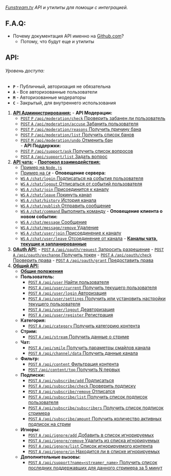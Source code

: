 ﻿*[Funstream.tv](http://funstream.tv) API и утилиты для помощи с интеграцией.*

F.A.Q:
------
  - Почему документация API именно на [Github.com](https://github.com/)?
    - Потому, что будут еще и утилиты

API:  
------
###### Уровень доступа:
  - **`P`** - Публичный, авторизация не обязательна
  - **`A`** - Все авторизованные пользователи
  - **`M`** - Авторизованные модераторы
  - **`C`** - Закрытый, для внутреннего использования  

  1. [**﻿API Администрирования:**](admin.md)
    - **API Модерации:** 
      - [`POST` `P` `/api/moderation/check` Проверить забанен ли пользователь](admin.md#Проверить-забанен-ли-пользователь) 
      - [`POST` `A` `/api/moderation/accuse` Забанить пользователя](admin.md#Забанить-пользователя)  
      - [`POST` `P` `/api/moderation/reasons` Получить причину бана](admin.md#Получить-причину-бана)  
      - [`POST` `P` `/api/moderation/list` Получить список банов](admin.md#Получить-список-банов)  
      - [`POST` `M` `/api/moderation/undo` Отменить бан](admin.md#Отменить-бан)  
    - **API Поддержки:**
      - [`POST` `P` `/api/support/ask` Получить список вопросов](admin.md#Получить-список-вопросов)  
      - [`POST` `A` `/api/support/list` Задать вопрос](admin.md#Задать-вопрос)  
  2. [**API чата:**](chat.md)
    - [**Протокол взаимодействия:**](chat.md#Протокол-взаимодействия)  
      - [Пример на `Node.js`](chat.md#Примеры-использования-на-nodejs)
      - [Пример на `C#`](chat.md#Примеры-использования-на-c)
    - **Оповещение сервера:**
      - [`WS` `A` `/chat/login` Подписаться на события пользователя](chat.md#Подписаться-на-события-пользователя)
      - [`WS` `A` `/chat/logout` Отписаться от событий пользователя](chat.md#Отписаться-от-событий-пользователя)
      - [`WS` `A` `/chat/join` Присоединится к каналу](chat.md#Присоединится-к-каналу)
      - [`WS` `A` `/chat/leave` Покинуть канал](chat.md#Покинуть-канал)
      - [`WS` `A` `/chat/history` История канала](chat.md#История-канала)
      - [`WS` `A` `/chat/publish` Отправить сообщение](chat.md#Отправить-сообщение)
      - [`WS` `A` `/chat/command` Выполнить команду](chat.md#Выполнить-команду)
    - **Оповещение клиента о новом событии:**
      - [`WS` `A` `/chat/message` Сообщение](chat.md#Сообщение) 
      - [`WS` `A` `/chat/message/remove` Удаление](chat.md#Удаление)
      - [`WS` `A` `/chat/user/join` Присоединение к каналу](chat.md#Присоединение-к-каналу)  
      - [`WS` `A` `/chat/user/leave` Отсоединение от канала](chat.md#Отсоединение-от-канала)
    - [**Каналы чата, текущие и запланированные**](chat.md) 
  3. [**OAuth API:**](oauth.md)
    - [`POST` `A` `/api/oauth/request` Запросить разрешение](oauth.md#Запросить-разрешение)
    - [`POST` `A` `/api/oauth/exchange` Получить токен](oauth.md#Получить-токен)
    - [`POST` `A` `/api/oauth/check` Проверить права](oauth.md#Проверка)
    - [`POST` `A` `/api/oauth/grant` Предоставить права](oauth.md#Предоставить-права)
  4. [**Общий API:**](common.md)
      - [**Общие положения**](common.md#Общие-положения)
      - **Пользователь:**
        - [`POST` `A` `/api/user` Найти пользователя](common.md#Найти-пользователя)
        - [`POST` `A` `/api/user/current` Получить текущего пользователя](common.md#Получить-текущего-пользователя)
        - [`POST` `A` `/api/user/login` Авторизация](common.md#Авторизация)
        - [`POST` `A` `/api/user/settings` Получить или установить настройки текущего пользователя](common.md#Получить-или-установить-настройки-текущего-пользователя)
        - [`POST` `A` `/api/user/logout` Деавторизация](common.md#Деавторизация)
        - [`POST` `A` `/api/user/register` Регистрация](common.md#Регистрация)
      - **Категория:**
        - [`POST` `A` `/api/category` Получить категорию контента](common.md#Получить-категорию-контента)
      - **Стрим:**
        - [`POST` `A` `/api/stream` Получить данные о стриме](common.md#Получить-данные-о-стриме)
      - **Чат:**
        - [`POST` `A` `/api/smile` Получить параметры смайлов канала](common.md#Получить-параметры-смайлов-канала)
        - [`POST` `A` `/api/channel/data` Получить данные канала](common.md#Получить-данные-канала)
      - **Фильтр:**
        - [`POST` `A` `/api/content` Фильтрация контента](common.md#Фильтрация-контента)
        - [`POST` `/api/content/top` Получить N первых](common.md#Получить-N-первых)
      - **Подписки:**
        - [`POST` `A` `/api/subscribe/add` Подписаться](common.md#Подписаться)
        - [`POST` `A` `/api/subscribe/check` Проверить подписку](common.md#Проверить-подписку)
        - [`POST` `A` `/api/subscribe/remove` Отписатся](common.md#Отписатся)
        - [`POST` `A` `/api/subscribe/list` Получить список подписок пользователя](common.md#Получить-список-подписок-пользователя)
        - [`POST` `A` `/api/subscribe/subscribers` Получить список подписок стримера](common.md#Получить-список-подписок-стримера)
        - [`POST` `A` `/api/subscribe/amount` Получить количество активных подписок на стрим](common.md#Получить-количество-активных-подписок-на-стрим)
      - **Игноры:**
        - [`POST` `A` `/api/ignore/add` Добавить в список игнорируемых](common.md#Добавить-в-список-игнорируемых)
        - [`POST` `A` `/api/ignore/remove` Удалить из списка игнорируемых](common.md#Удалить-из-списка-игнорируемых)
        - [`POST` `A` `/api/ignore/list` Список игнорируемого контента](common.md#Список-игнорируемых)
        - [`POST` `A` `/api/ignore/in` Находится ли в списке игнорируемых](common.md#Находится-ли-в-списке-игнорируемых)
      - **Дополнительные вызовы:**
        - [`POST` `A` `/api/support?name=<streamer_name>` Получить список последних поддержавших для данного стримера за 5 минут](common.md#Получить-список-последних-поддержавших-для-данного-стримера-за-5-минут)
